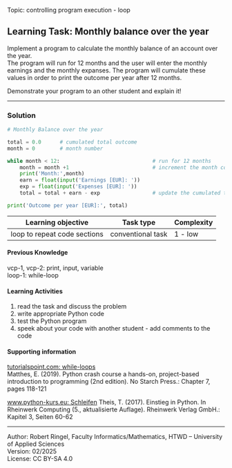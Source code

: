 Topic: controlling program execution - loop

## Learning Task: Monthly balance over the year

Implement a program to calculate the monthly balance of an account over the year.  
The program will run for 12 months and the user will enter the monthly earnings and the monthly expanses. 
The program will cumulate these values in order to print the outcome per year after 12 months.

Demonstrate your program to an other student and explain it!

---------------------------------------

### Solution

``` python
# Monthly Balance over the year

total = 0.0      # cumulated total outcome
month = 0        # month number

while month < 12:                              # run for 12 months
	month = month +1                           # increment the month counter
	print('Month:',month)
	earn = float(input('Earnings [EUR]: '))
	exp = float(input('Expenses [EUR]: '))
	total = total + earn - exp                 # update the cumulated total

print('Outcome per year [EUR]:', total)
```

| **Learning objective**                         | **Task type**   | **Complexity** |
| ---------------------------------------------- | --------------- | -------------- |
| loop to repeat code sections                   | conventional task | 1 - low      |  

#### Previous Knowledge

vcp-1, vcp-2: print, input, variable  
loop-1: while-loop  

#### Learning Activities

1) read the task and discuss the problem
2) write appropriate Python code
3) test the Python program
4) speek about your code with another student - add comments to the code

#### Supporting information

[tutorialspoint.com: while-loops](https://www.tutorialspoint.com/python/python_while_loops.htm)  
Matthes, E. (2019). Python crash course a hands-on, project-based introduction to programming (2nd edition). No Starch Press.: Chapter 7, pages 118-121

[www.python-kurs.eu: Schleifen](https://python-kurs.eu/python3_schleifen.php)
Theis, T. (2017). Einstieg in Python. In Rheinwerk Computing (5., aktualisierte Auflage). Rheinwerk Verlag GmbH.: Kapitel 3, Seiten 60-62

---------------------------------------

Author: Robert Ringel, Faculty Informatics/Mathematics, HTWD – University of Applied Sciences  
Version: 02/2025  
License: CC BY-SA 4.0